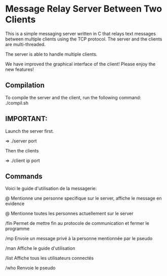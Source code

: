 # Message Relay Server Between Two Clients

This is a simple messaging server written in C that relays text messages
between multiple clients using the TCP protocol. The server and the clients are multi-threaded.

The server is able to handle multiple clients.

We have improved the graphical interface of the client!
Please enjoy the new features!

## Compilation

To compile the server and the client, run the following command:
./compil.sh

## IMPORTANT:

Launch the server first.

=> ./server port

Then the clients

=> ./client ip port 


## Commands

Voici le guide d'utilisation de la messagerie:

@<pseudo> <message>
    Mentionne une personne specifique sur le server, affiche le message en evidence

@<everyone> <message>
    Mentionne toutes les personnes actuellement sur le server

/fin
    Permet de mettre fin au protocole de communication et fermer le programme

/mp <pseudo> <message>
    Envoie un message privé à la personne mentionnée par le pseudo

/man
    Affiche le guide d'utilisation

/list 
    Affiche tous les utilisateurs connectés

/who
    Renvoie le pseudo

